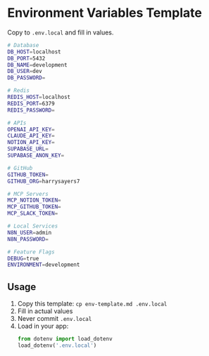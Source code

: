# Environment Variables Template

Copy to `.env.local` and fill in values.

```bash
# Database
DB_HOST=localhost
DB_PORT=5432
DB_NAME=development
DB_USER=dev
DB_PASSWORD=

# Redis
REDIS_HOST=localhost
REDIS_PORT=6379
REDIS_PASSWORD=

# APIs
OPENAI_API_KEY=
CLAUDE_API_KEY=
NOTION_API_KEY=
SUPABASE_URL=
SUPABASE_ANON_KEY=

# GitHub
GITHUB_TOKEN=
GITHUB_ORG=harrysayers7

# MCP Servers
MCP_NOTION_TOKEN=
MCP_GITHUB_TOKEN=
MCP_SLACK_TOKEN=

# Local Services
N8N_USER=admin
N8N_PASSWORD=

# Feature Flags
DEBUG=true
ENVIRONMENT=development
```

## Usage

1. Copy this template: `cp env-template.md .env.local`
2. Fill in actual values
3. Never commit `.env.local`
4. Load in your app:
   ```python
   from dotenv import load_dotenv
   load_dotenv('.env.local')
   ```